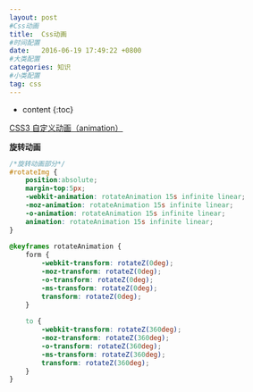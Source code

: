 ```yaml
---
layout: post
#Css动画
title:  Css动画
#时间配置
date:   2016-06-19 17:49:22 +0800
#大类配置
categories: 知识
#小类配置
tag: css
---
```


* content
{:toc}

<a href="http://kayosite.com/css3-animation.html" target="_blank">CSS3 自定义动画（animation）</a><br>


**旋转动画**

```css
/*旋转动画部分*/
#rotateImg {
    position:absolute;
    margin-top:5px;
    -webkit-animation: rotateAnimation 15s infinite linear;
    -moz-animation: rotateAnimation 15s infinite linear;
    -o-animation: rotateAnimation 15s infinite linear;
    animation: rotateAnimation 15s infinite linear;
}
 
@keyframes rotateAnimation {
    form {
        -webkit-transform: rotateZ(0deg);
        -moz-transform: rotateZ(0deg);
        -o-transform: rotateZ(0deg);
        -ms-transform: rotateZ(0deg);
        transform: rotateZ(0deg);
    }
    
    to {
        -webkit-transform: rotateZ(360deg);
        -moz-transform: rotateZ(360deg);
        -o-transform: rotateZ(360deg);
        -ms-transform: rotateZ(360deg);
        transform: rotateZ(360deg);    
    }
}
```